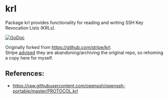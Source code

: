 krl
===

Package krl provides functionality for reading and writing SSH Key Revocation
Lists (KRLs).

[![GoDoc](https://godoc.org/github.com/forfuncsake/krl?status.svg)](https://godoc.org/github.com/forfuncsake/krl)

Originally forked from https://github.com/stripe/krl.  
Stripe [advised](https://github.com/stripe/krl/pull/2#issuecomment-2705422934) they are abandoning/archiving the original repo, so rehoming a copy here for myself.

## References:
- https://raw.githubusercontent.com/openssh/openssh-portable/master/PROTOCOL.krl
